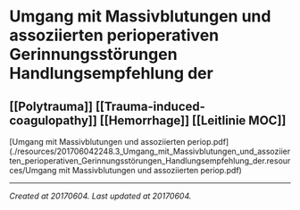 # Umgang mit Massivblutungen und assoziierten perioperativen Gerinnungsstörungen Handlungsempfehlung der
 [[Polytrauma]] [[Trauma-induced-coagulopathy]] [[Hemorrhage]] [[Leitlinie MOC]] 
---



[Umgang mit Massivblutungen und assoziierten periop.pdf](./resources/201706042248.3_Umgang_mit_Massivblutungen_und_assoziierten_perioperativen_Gerinnungsstörungen_Handlungsempfehlung_der.resources/Umgang mit Massivblutungen und assoziierten periop.pdf)

---

_Created at 20170604._
_Last updated at 20170604._



